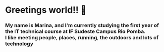 <h1>Greetings world!! 🫡</h1>
<h3>My name is Marina, and I'm currently studying the first year of the IT technical course at IF Sudeste Campus Rio Pomba.<br>I like meeting people, places, running, the outdoors and lots of technology</h3>

